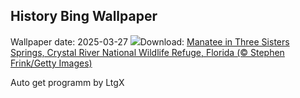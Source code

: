 ## History Bing Wallpaper
Wallpaper date: 2025-03-27
![](https://www.bing.com/th?id=OHR.CrystalManatee_EN-US1724106178_UHD.jpg&w=1000)Download: [Manatee in Three Sisters Springs, Crystal River National Wildlife Refuge, Florida (© Stephen Frink/Getty Images)](https://www.bing.com/th?id=OHR.CrystalManatee_EN-US1724106178_UHD.jpg)

Auto get programm by LtgX
